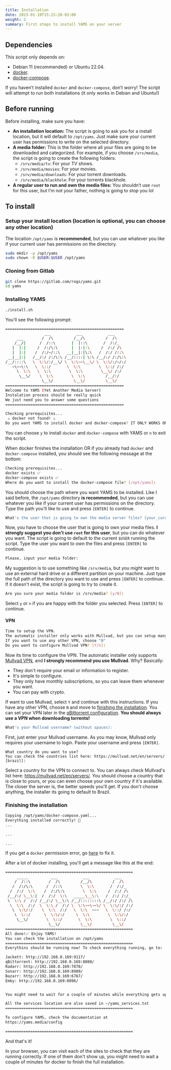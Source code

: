 ```yaml
---
title: Installation
date: 2023-01-10T15:23:20-03:00
weight: 2
summary: First steps to install YAMS on your server
---
```


## Dependencies

This script only depends on:

- Debian 11 (recommended) or Ubuntu 22.04.
- [docker](https://www.docker.com/).
- [docker-compose](https://docs.docker.com/compose/).

If you haven’t installed `docker` and `docker-compose`, don’t worry! The script will attempt to run both installations (it only works in Debian and Ubuntu!)

## Before running
Before installing, make sure you have:

- **An installation location:** The script is going to ask you for a install location, but it will default to `/opt/yams`. Just make sure your current user has permissions to write on the selected directory.
- **A media folder:** This is the folder where all your files are going to be downloaded and categorized. For example, if you choose `/srv/media`, the script is going to create the following folders:
  + `/srv/media/tv`: For your TV shows.
  + `/srv/media/movies`: For your movies.
  + `/srv/media/downloads`: For your torrent downloads.
  + `/srv/media/blackhole`: For your torrents blackhole.
- **A regular user to run and own the media files:** You shouldn’t use `root` for this user, but I’m not your father, nothing is going to stop you lol

## To install

### Setup your install location (location is optional, you can choose any other location)

The location `/opt/yams` is **recommended**, but you can use whatever you like if your current user has permissions on the directory.

```bash
sudo mkdir -p /opt/yams 
sudo chown -R $USER:$USER /opt/yams
```

### Cloning from Gitlab
```bash
git clone https://gitlab.com/rogs/yams.git
cd yams
```

### Installing YAMS
```bash
./install.sh
```

You'll see the following prompt:

```bash
====================================================
                 ___           ___           ___
     ___        /  /\         /__/\         /  /\
    /__/|      /  /::\       |  |::\       /  /:/_
   |  |:|     /  /:/\:\      |  |:|:\     /  /:/ /\
   |  |:|    /  /:/~/::\   __|__|:|\:\   /  /:/ /::\
 __|__|:|   /__/:/ /:/\:\ /__/::::| \:\ /__/:/ /:/\:\
/__/::::\   \  \:\/:/__\/ \  \:\~~\__\/ \  \:\/:/~/:/
   ~\~~\:\   \  \::/       \  \:\        \  \::/ /:/
     \  \:\   \  \:\        \  \:\        \__\/ /:/
      \__\/    \  \:\        \  \:\         /__/:/
                \__\/         \__\/         \__\/
====================================================
Welcome to YAMS (Yet Another Media Server)
Instalation process should be really quick
We just need you to answer some questions
====================================================

Checking prerequisites...
 ⚠️ docker not found! ⚠️
Do you want YAMS to install docker and docker-compose? IT ONLY WORKS ON DEBIAN AND UBUNTU! [y/N]: y
```
You can choose `y` to install `docker` and `docker-compose` with YAMS or `n` to exit the script.

When docker finishes the installation OR if you already had `docker` and `docker-compose` installed, you should see the following message at the bottom:

```bash
Checking prerequisites...
docker exists ✅
docker-compose exists ✅
Where do you want to install the docker-compose file? [/opt/yams]:
```

You should choose the path where you want YAMS to be installed. Like I said before, the `/opt/yams` directory **is recommended**, but you can use whatever you like if your current user has permissions on the directory. Type the path you'll like to use and press `[ENTER]` to continue.

```bash
What's the user that is going to own the media server files? [your_current_user]:
```

Now, you have to choose the user that is going to own your media files. **I strongly suggest you don't use `root` for this user**, but you can do whatever you want. The script is going to default to the current `$USER` running the script. Type the user you want to own the files and press `[ENTER]` to continue.

```bash
Please, input your media folder:
```

My suggestion is to use something like `/srv/media`, but you _might_ want to use an external hard drive or a different partition on your machine. Just type the full path of the directory you want to use and press `[ENTER]` to continue. If it doesn't exist, the script is going to try to create it.

```bash
Are you sure your media folder is /srv/media? [y/N]:
```

Select `y` or `n` if you are happy with the folder you selected. Press `[ENTER]` to continue.

#### VPN
```bash
Time to setup the VPN.
The automatic installer only works with Mullvad, but you can setup many other VPNs manually.
If you want to use any other VPN, choose "N"
Do you want to configure Mullvad VPN? [Y/n]:
```

Now its time to configure the VPN. The automatic installer only supports [Mullvad VPN](https://mullvad.net/en/), and **I strongly recommend you use Mullvad**. Why? Basically: 
- They don't require your email or information to register.
- It's simple to configure.
- They only have monthly subscriptions, so you can leave them whenever you want.
- You can pay with crypto.

If want to use Mullvad, select `Y` and continue with this instructions. If you have any other VPN, choose `N` and move to [finishing the installation](#finishing-the-installation). You can set your VPN later in the [qBittorrent configuration](/config/qbittorrent). **You should always use a VPN when downloading torrents!**

```bash
What's your Mullvad username? (without spaces):
```

First, just enter your Mullvad username. As you may know, Mullvad only requires your username to login. Paste your username and press `[ENTER]`.

```
What country do you want to use?
You can check the countries list here: https://mullvad.net/en/servers/ [brazil]:
```

Select a country for the VPN to connect to. You can always check Mullvad's list here: https://mullvad.net/en/servers/. You should choose a country that is close to yours, or you can even choose your own country if it's available. The closer the server is, the better speeds you'll get. If you don't choose anything, the installer its going to default to Brazil.

### Finishing the installation

```bash
Copying /opt/yams/docker-compose.yaml...
Everything installed correctly! 🎉
...

...

...
```

If you get a `docker` permission error, go [here](/faqs/) to fix it.

After a lot of docker installing, you'll get a message like this at the end:

```bash
========================================================
     _____          ___           ___           ___
    /  /::\        /  /\         /__/\         /  /\
   /  /:/\:\      /  /::\        \  \:\       /  /:/_
  /  /:/  \:\    /  /:/\:\        \  \:\     /  /:/ /\
 /__/:/ \__\:|  /  /:/  \:\   _____\__\:\   /  /:/ /:/_
 \  \:\ /  /:/ /__/:/ \__\:\ /__/::::::::\ /__/:/ /:/ /\
  \  \:\  /:/  \  \:\ /  /:/ \  \:\~~\~~\/ \  \:\/:/ /:/
   \  \:\/:/    \  \:\  /:/   \  \:\  ~~~   \  \::/ /:/
    \  \::/      \  \:\/:/     \  \:\        \  \:\/:/
     \__\/        \  \::/       \  \:\        \  \::/
                   \__\/         \__\/         \__\/
========================================================
All done!✅ Enjoy YAMS!
You can check the installation on /opt/yams
========================================================
Everythins should be running now! To check everything running, go to:

Jackett: http://192.168.0.169:9117/
qBittorrent: http://192.168.0.169:8080/
Radarr: http://192.168.0.169:7878/
Sonarr: http://192.168.0.169:8989/
Bazarr: http://192.168.0.169:6767/
Emby: http://192.168.0.169:8096/


You might need to wait for a couple of minutes while everything gets up and running

All the services location are also saved in ~/yams_services.txt
========================================================

To configure YAMS, check the documentation at
https://yams.media/config

========================================================
```

And that's it!

In your browser, you can visit each of the sites to check that they are running correctly. If one of them don't show up, you might need to wait a couple of minutes for docker to finish the full installation.
